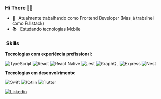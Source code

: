 <h3> Hi There 👋🏼</h3>

- 💼 &nbsp; Atualmente trabalhando como Frontend Developer (Mas já trabalhei como Fullstack)
- 📚 &nbsp; Estudando tecnologias Mobile


<h3> &nbsp;Skills </h3>

**Tecnologias com experiência profissional:**

  ![TypeScript](https://img.shields.io/badge/-TypeScript-333333?style=flat&logo=TypeScript)
  ![React](https://img.shields.io/badge/-React-333333?style=flat&logo=react)
  ![React Native](https://img.shields.io/badge/-React%20Native-333333?style=flat&logo=react)
  ![Jest](https://img.shields.io/badge/-Jest-333333?style=flat&logo=jest)
  ![GraphQL](https://img.shields.io/badge/-GraphQL-333333?style=flat&logo=GraphQL)
  ![Express](https://img.shields.io/badge/-Express-333333?style=flat&logo=Express)
  ![Nest](https://img.shields.io/badge/-Nest-333333?style=flat&logo=NestJs)

  **Tecnologias em desenvolvimento:**
  
  ![Swift](https://img.shields.io/badge/-Swift-333333?style=flat&logo=Swift)
  ![Kotlin](https://img.shields.io/badge/-Kotlin-333333?style=flat&logo=Kotlin)
  ![Flutter](https://img.shields.io/badge/-Flutter-333333?style=flat&logo=Flutter)
  

<!-- <a href="https://github.com/alessandrapaulaf">
  <img height="180em" src="https://github-readme-stats.vercel.app/api?username=alessandrapaulaf&theme=dracula&show_icons=true" />
</a> -->


[![Linkedin](https://img.shields.io/badge/-LINKEDIN-blue?style=flat-square&logo=Linkedin&logoColor=white&link=https://www.linkedin.com/in/alessandra-de-paula1998/)](https://www.linkedin.com/in/alessandra-de-paula1998/)
